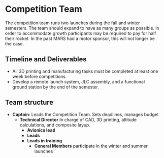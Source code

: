 # Competition Team

The competition team runs two launches during the fall and winter semesters. The team should expand to have as many groups as possible. In order to accommodate growth participants may be required to pay for half their rocket. In the past MARS had a motor sponsor, this will not longer be the case.

## Timeline and Deliverables

- All 3D printing and manufacturing tasks must be completed at least one week before competitions.
- Develop a remote launch system, JLC assembly, and a functional ground station by the end of the semester.

## Team structure

- **Captain**: Leads the Competition Team. Sets deadlines, manages budget
    - **Technical Director** In charge of CAD, 3D printing, altitude calculations, and composite layup. 
        - **Avionics lead**  
        - **Leads** 
        - **Leads in training** 
            - **General Members** participate in the winter and summer launches